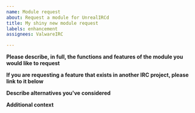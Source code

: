 ```yaml
---
name: Module request
about: Request a module for UnrealIRCd
title: My shiny new module request
labels: enhancement
assignees: ValwareIRC

---
```


**Please describe, in full, the functions and features of the module you would like to request**



**If you are requesting a feature that exists in another IRC project, please link to it below**



**Describe alternatives you've considered**



**Additional context**
